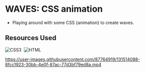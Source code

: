 # WAVES: CSS animation
* Playing around with some CSS {animation} to create waves.

## Resources Used
![CSS3](https://img.shields.io/badge/CSS3-00599C?style=for-the-badge&logo=CSS3&logoColor=white)&nbsp; 
![HTML](https://img.shields.io/badge/HTML5-E34F26?style=for-the-badge&logo=html5&logoColor=white)&nbsp;


https://user-images.githubusercontent.com/87764919/131514088-8fcc1923-30bb-4e0f-87ac-77d3bf79ed8a.mp4

